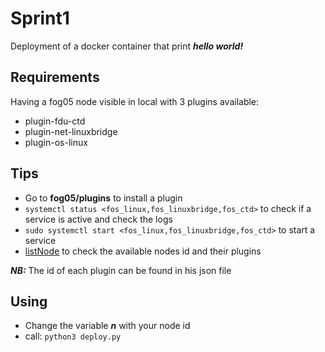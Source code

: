 # Sprint1

Deployment of a docker container that print **_hello world!_**

## Requirements

Having a fog05 node visible in local with 3 plugins available:
* plugin-fdu-ctd
* plugin-net-linuxbridge
* plugin-os-linux

## Tips

* Go to **fog05/plugins** to install a plugin
* `systemctl status <fos_linux,fos_linuxbridge,fos_ctd>` to check if a service is active and check the logs
* `sudo systemctl start <fos_linux,fos_linuxbridge,fos_ctd>` to start a service
* [listNode](https://github.com/tommyliverani/Fog05Experiments/blob/main/utils/listNode.py) to check the available nodes id and their plugins

**_NB:_** The id of each plugin can be found in his json file

## Using

* Change the variable **_n_** with your node id
* call: `python3 deploy.py`
